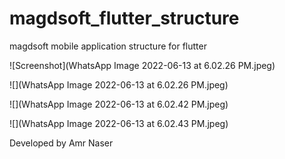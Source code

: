 # magdsoft_flutter_structure

magdsoft mobile application structure for flutter

![Screenshot](WhatsApp Image 2022-06-13 at 6.02.26 PM.jpeg)

![](WhatsApp Image 2022-06-13 at 6.02.26 PM.jpeg)

![](WhatsApp Image 2022-06-13 at 6.02.42 PM.jpeg)

![](WhatsApp Image 2022-06-13 at 6.02.43 PM.jpeg)

Developed by Amr Naser